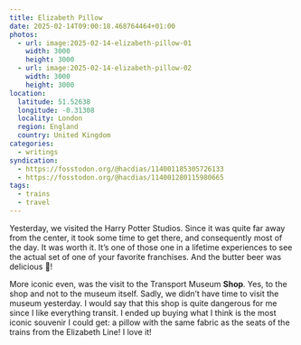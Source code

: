 ```yaml
---
title: Elizabeth Pillow
date: 2025-02-14T09:00:18.468764464+01:00
photos:
  - url: image:2025-02-14-elizabeth-pillow-01
    width: 3000
    height: 3000
  - url: image:2025-02-14-elizabeth-pillow-02
    width: 3000
    height: 3000
location:
  latitude: 51.52638
  longitude: -0.31308
  locality: London
  region: England
  country: United Kingdom
categories:
  - writings
syndication:
  - https://fosstodon.org/@hacdias/114001185305726133
  - https://fosstodon.org/@hacdias/114001280115980665
tags:
  - trains
  - travel
---
```


Yesterday, we visited the Harry Potter Studios. Since it was quite far away from the center, it took some time to get there, and consequently most of the day. It was worth it. It’s one of those one in a lifetime experiences to see the actual set of one of your favorite franchises. And the butter beer was delicious 🍺!

More iconic even, was the visit to the Transport Museum __Shop__. Yes, to the shop and not to the museum itself. Sadly, we didn’t have time to visit the museum yesterday. I would say that this shop is quite dangerous for me since I like everything transit. I ended up buying what I think is the most iconic souvenir I could get: a pillow with the same fabric as the seats of the trains from the Elizabeth Line! I love it!
